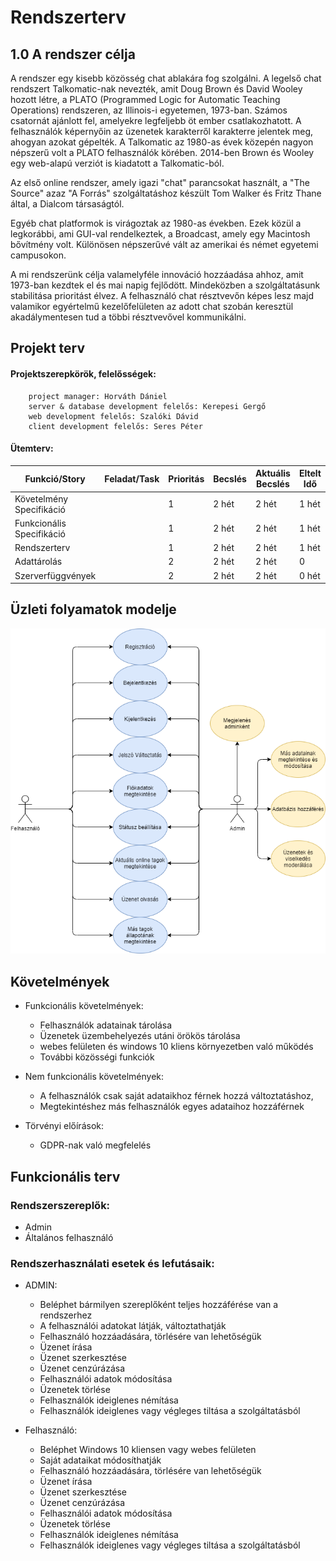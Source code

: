 # Rendszerterv
## 1.0 A rendszer célja
A rendszer egy kisebb közösség chat ablakára fog szolgálni. A legelső chat rendszert Talkomatic-nak nevezték, amit Doug Brown és David Wooley hozott létre, a PLATO (Programmed Logic for Automatic Teaching Operations) rendszeren, az Illinois-i egyetemen, 1973-ban. Számos csatornát ajánlott fel, amelyekre legfeljebb öt ember csatlakozhatott. A felhasználók képernyőin az üzenetek karakterről karakterre jelentek meg, ahogyan azokat gépelték. A Talkomatic az 1980-as évek közepén nagyon népszerű volt a PLATO felhasználók körében. 2014-ben Brown és Wooley egy web-alapú verziót is kiadatott a Talkomatic-ból.  
  
Az első online rendszer, amely igazi "chat" parancsokat használt, a "The Source" azaz "A Forrás" szolgáltatáshoz készült Tom Walker és Fritz Thane által, a Dialcom társaságtól. 
  
Egyéb chat platformok is virágoztak az 1980-as években. Ezek közül a legkorábbi, ami GUI-val rendelkeztek, a Broadcast, amely egy Macintosh bővítmény volt. Különösen népszerűvé vált az amerikai és német egyetemi campusokon.

A mi rendszerünk célja valamelyféle innováció hozzáadása ahhoz, amit 1973-ban kezdtek el és mai napig fejlődött. Mindeközben a szolgáltatásunk stabilitása prioritást élvez. A felhasználó chat résztvevőn képes lesz majd valamikor egyértelmű kezelőfelületen az adott chat szobán keresztül akadálymentesen tud a többi résztvevővel kommunikálni.

## Projekt terv
#### __Projektszerepkörök, felelősségek:__  
        project manager: Horváth Dániel
        server & database development felelős: Kerepesi Gergő
        web development felelős: Szalóki Dávid
        client development felelős: Seres Péter
#### __Ütemterv:__
|Funkció/Story|Feladat/Task|Prioritás|Becslés|Aktuális Becslés|Eltelt Idő|Hátralévő idő|
|-------------|------------|---------|-------|----------------|----------|-------------|
|Követelmény Specifikáció| | 1 | 2 hét | 2 hét | 1 hét | 1 hét |
|Funkcionális Specifikáció| | 1 | 2 hét | 2 hét | 1 hét | 1 hét |
|Rendszerterv| | 1 | 2 hét | 2 hét | 1 hét | 1 hét |
|Adattárolás| | 2 | 2 hét | 2 hét | 0 | 2 hét |
|Szerverfüggvények| | 2 | 2 hét | 2 hét | 0 hét | 2 hét |


## Üzleti folyamatok modelje
![Image](https://github.com/gergof2/AFP2021/blob/main/docs/images/BusinessModel.png)

## Követelmények
- Funkcionális követelmények:
  - Felhasználók adatainak tárolása
  - Üzenetek üzembehelyezés utáni örökös tárolása
  - webes felületen és windows 10 kliens környezetben való működés
  - További közösségi funkciók 

- Nem funkcionális követelmények:
  - A felhasználók csak saját adataikhoz férnek hozzá változtatáshoz, 
  - Megtekintéshez más felhasználók egyes adataihoz hozzáférnek

- Törvényi előírások:
  - GDPR-nak való megfelelés

## Funkcionális terv

### Rendszerszereplők:  
  - Admin  
  - Általános felhasználó  

### Rendszerhasználati esetek és lefutásaik:
- ADMIN:  
  - Beléphet bármilyen szereplőként teljes hozzáférése van a rendszerhez
  - A felhasználói adatokat látják, változtathatják
  - Felhasználó hozzáadására, törlésére van lehetőségük
  - Üzenet írása
  - Üzenet szerkesztése
  - Üzenet cenzúrázása
  - Felhasználói adatok módosítása
  - Üzenetek törlése
  - Felhasználók ideiglenes némítása
  - Felhasználók ideiglenes vagy végleges tiltása a szolgáltatásból

- Felhasználó:  
  - Beléphet Windows 10 kliensen vagy webes felületen
  - Saját adataikat módosíthatják
  - Felhasználó hozzáadására, törlésére van lehetőségük
  - Üzenet írása
  - Üzenet szerkesztése
  - Üzenet cenzúrázása
  - Felhasználói adatok módosítása
  - Üzenetek törlése
  - Felhasználók ideiglenes némítása
  - Felhasználók ideiglenes vagy végleges tiltása a szolgáltatásból